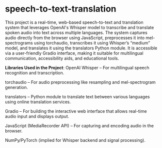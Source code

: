 # speech-to-text-translation
This project is a real-time, web-based speech-to-text and translation system that leverages OpenAI's Whisper model to transcribe and translate spoken audio into text across multiple languages. The system captures audio directly from the browser using JavaScript, preprocesses it into mel-spectrograms using torchaudio, transcribes it using Whisper’s “medium” model, and translates it using the translators Python module. It is accessible via a user-friendly Gradio interface, making it suitable for multilingual communication, accessibility aids, and educational tools.

**Libraries Used in the Project**:
OpenAI Whisper – For multilingual speech recognition and transcription.

torchaudio – For audio preprocessing like resampling and mel-spectrogram generation.

translators – Python module to translate text between various languages using online translation services.

Gradio – For building the interactive web interface that allows real-time audio input and displays output.

JavaScript (MediaRecorder API) – For capturing and encoding audio in the browser.

NumPy/PyTorch (implied for Whisper backend and signal processing).
